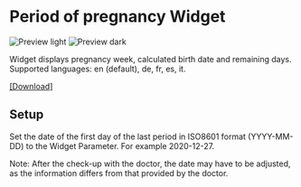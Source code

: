 # Period of pregnancy Widget
![Preview light](https://raw.githubusercontent.com/ThisIsBenny/iOS-Widgets/main/PeriodOfPregnancy/previewLight.jpeg)
![Preview dark](https://raw.githubusercontent.com/ThisIsBenny/iOS-Widgets/main/PeriodOfPregnancy/previewDark.jpeg)

Widget displays pregnancy week, calculated birth date and remaining days.
Supported languages: en (default), de, fr, es, it.

[[Download]](https://raw.githubusercontent.com/ThisIsBenny/iOS-Widgets/main/PeriodOfPregnancy/PeriodOfPregnancy.js)

## Setup
Set the date of the first day of the last period in ISO8601 format (YYYY-MM-DD) to the Widget Parameter. For example 2020-12-27.

Note: After the check-up with the doctor, the date may have to be adjusted, as the information differs from that provided by the doctor.
